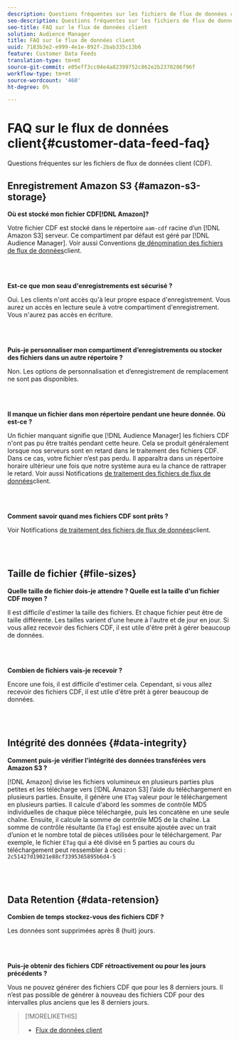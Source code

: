 ```yaml
---
description: Questions fréquentes sur les fichiers de flux de données client (CDF).
seo-description: Questions fréquentes sur les fichiers de flux de données client (CDF).
seo-title: FAQ sur le flux de données client
solution: Audience Manager
title: FAQ sur le flux de données client
uuid: 7183b3e2-e999-4e1e-892f-2bab335c13b6
feature: Customer Data Feeds
translation-type: tm+mt
source-git-commit: e05eff3cc04e4a82399752c862e2b2370286f96f
workflow-type: tm+mt
source-wordcount: '460'
ht-degree: 0%

---
```



# FAQ sur le flux de données client{#customer-data-feed-faq}

Questions fréquentes sur les fichiers de flux de données client (CDF).

## Enregistrement Amazon S3 {#amazon-s3-storage}

**Où est stocké mon fichier CDF[!DNL Amazon]?**

Votre fichier CDF est stocké dans le répertoire `aam-cdf` racine d’un [!DNL Amazon S3] serveur. Ce compartiment par défaut est géré par [!DNL Audience Manager]. Voir aussi Conventions [de dénomination des fichiers de flux de données](../features/cdf-files.md#cdf-naming-conventions)client.

<br> 

**Est-ce que mon seau d&#39;enregistrements est sécurisé ?**

Oui. Les clients n&#39;ont accès qu&#39;à leur propre espace d&#39;enregistrement. Vous aurez un accès en lecture seule à votre compartiment d&#39;enregistrement. Vous n&#39;aurez pas accès en écriture.

<br> 

**Puis-je personnaliser mon compartiment d’enregistrements ou stocker des fichiers dans un autre répertoire ?**

Non. Les options de personnalisation et d’enregistrement de remplacement ne sont pas disponibles.

<br> 

**Il manque un fichier dans mon répertoire pendant une heure donnée. Où est-ce ?**

Un fichier manquant signifie que [!DNL Audience Manager] les fichiers CDF n&#39;ont pas pu être traités pendant cette heure. Cela se produit généralement lorsque nos serveurs sont en retard dans le traitement des fichiers CDF. Dans ce cas, votre fichier n’est pas perdu. Il apparaîtra dans un répertoire horaire ultérieur une fois que notre système aura eu la chance de rattraper le retard. Voir aussi Notifications [de traitement des fichiers de flux de données](../features/cdf-files.md#cdf-file-processing-notifications)client.

<br> 

**Comment savoir quand mes fichiers CDF sont prêts ?**

Voir Notifications [de traitement des fichiers de flux de données](../features/cdf-files.md#cdf-file-processing-notifications)client.

<br> 

## Taille de fichier {#file-sizes}

**Quelle taille de fichier dois-je attendre ? Quelle est la taille d&#39;un fichier CDF moyen ?**

Il est difficile d&#39;estimer la taille des fichiers. Et chaque fichier peut être de taille différente. Les tailles varient d&#39;une heure à l&#39;autre et de jour en jour. Si vous allez recevoir des fichiers CDF, il est utile d&#39;être prêt à gérer beaucoup de données.

<br> 

**Combien de fichiers vais-je recevoir ?**

Encore une fois, il est difficile d&#39;estimer cela. Cependant, si vous allez recevoir des fichiers CDF, il est utile d&#39;être prêt à gérer beaucoup de données.

<br> 

## Intégrité des données {#data-integrity}

**Comment puis-je vérifier l’intégrité des données transférées vers Amazon S3 ?**

[!DNL Amazon] divise les fichiers volumineux en plusieurs parties plus petites et les télécharge vers [!DNL Amazon S3] l’aide du téléchargement en plusieurs parties. Ensuite, il génère une `ETag` valeur pour le téléchargement en plusieurs parties. Il calcule d&#39;abord les sommes de contrôle MD5 individuelles de chaque pièce téléchargée, puis les concatène en une seule chaîne. Ensuite, il calcule la somme de contrôle MD5 de la chaîne. La somme de contrôle résultante (la `ETag`) est ensuite ajoutée avec un trait d’union et le nombre total de pièces utilisées pour le téléchargement. Par exemple, le fichier `ETag` qui a été divisé en 5 parties au cours du téléchargement peut ressembler à ceci : `2c51427d19021e88cf3395365895b6d4-5`

<br> 

## Data Retention {#data-retension}

**Combien de temps stockez-vous des fichiers CDF ?**

Les données sont supprimées après 8 (huit) jours.

<br> 

**Puis-je obtenir des fichiers CDF rétroactivement ou pour les jours précédents ?**

Vous ne pouvez générer des fichiers CDF que pour les 8 derniers jours. Il n’est pas possible de générer à nouveau des fichiers CDF pour des intervalles plus anciens que les 8 derniers jours.

>[!MORELIKETHIS]
>
>* [Flux de données client](../features/cdf-files.md)

